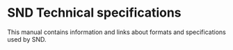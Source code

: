 # SND Technical specifications

This manual contains information and links about formats and specifications used by SND.